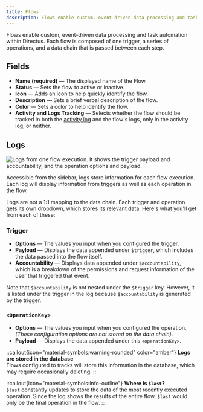 ```yaml
---
title: Flows
description: Flows enable custom, event-driven data processing and task automation within Directus.
---
```


Flows enable custom, event-driven data processing and task automation within Directus. Each flow is composed of one trigger, a series of operations, and a data chain that is passed between each step.

## Fields

- **Name (required)** — The displayed name of the Flow.
- **Status** — Sets the flow to active or inactive.
- **Icon** — Adds an icon to help quickly identify the flow.
- **Description** — Sets a brief verbal description of the flow.
- **Color** — Sets a color to help identify the flow.
- **Activity and Logs Tracking** — Selects whether the flow should be tracked in both the [activity log](/guides/auth/accountability) and the flow's logs, only in the activity log, or neither.

## Logs

![Logs from one flow execution. It shows the trigger payload and accountability, and the operation options and payload.](https://product-team.directus.app/assets/222e9acb-ae30-47be-b59f-0125c10fc58f.png)

Accessible from the sidebar, logs store information for each flow execution. Each log will display information from
triggers as well as each operation in the flow.

Logs are not a 1:1 mapping to the data chain. Each trigger and operation gets its own dropdown, which stores its
relevant data. Here's what you'll get from each of these:

### Trigger

- **Options** — The values you input when you configured the trigger.
- **Payload** — Displays the data appended under `$trigger`, which includes the data passed into the flow itself.
- **Accountability** — Displays data appended under `$accountability`, which is a breakdown of the permissions and request information of the user that triggered that event.

Note that `$accountability` is not nested under the `$trigger` key. However, it is listed under the trigger in the log
because `$accountability` is generated by the trigger.

### `<OperationKey>`

- **Options** — The values you input when you configured the operation.\
  _(These configuration options are not stored on the data chain)_.
- **Payload** — Displays the data appended under this `<operationKey>`.

::callout{icon="material-symbols:warning-rounded" color="amber"}
**Logs are stored in the database**  
Flows configured to tracks will store this information in the database, which may require occasionally deleting.
::

::callout{icon="material-symbols:info-outline"}
**Where is `$last`?**  
`$last` constantly updates to store the data of the most recently executed operation. Since the log shows the results of the entire flow, `$last` would only be the final
operation in the flow.
::
